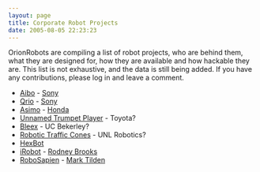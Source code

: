 ```yaml
---
layout: page
title: Corporate Robot Projects
date: 2005-08-05 22:23:23
---
```

<p>OrionRobots are compiling a list of robot projects, who are behind them, what they are designed for, how they are available and how hackable they are. This list is not exhaustive, and the data is still being added. If you have any contributions, please log in and leave a comment.
</p>
<ul><li> <a class="wiki" href="/wiki/aibo.html" title="The SONY Robot Dog">Aibo</a> - <a class="wiki" href="/wiki/sony.html" title="Sony">Sony</a>
</li><li> <a class="wiki" href="/wiki/qrio.html" title="Qrio">Qrio</a> - <a class="wiki" href="/wiki/sony.html" title="Sony">Sony</a>
</li><li> <a class="wiki" href="/wiki/asimo.html" title="Asimo">Asimo</a> - <a class="wiki" href="/wiki/honda.html" title="Honda">Honda</a>
</li><li> <a class="wiki" href="/wiki/unnamed_trumpet_player.html" title="Unnamed Trumpet Player">Unnamed Trumpet Player</a> - Toyota<a class="wiki wikinew for-review" title="Create page: Toyota">?</a>
</li><li> <a class="wiki" href="/wiki/bleex.html" title="Bleex">Bleex</a> - UC Bekerley<a class="wiki wikinew for-review" title="Create page: UC Bekerley">?</a>
</li><li> <a class="wiki" href="/wiki/robotic_traffic_cones.html" title="Robotic Traffic Cones">Robotic Traffic Cones</a> - UNL Robotics<a class="wiki wikinew for-review" title="Create page: UNL Robotics">?</a>
</li><li> <a class="wiki" href="/wiki/hexbot.html" title="HexBot">HexBot</a>
</li><li> <a class="wiki" href="/wiki/irobot.html" title="iRobot">iRobot</a> - <a class="wiki" href="/wiki/rodney_brooks.html" title="Rodney Brooks">Rodney Brooks</a>
</li><li> <a class="wiki" href="/wiki/robosapien.html" title="RoboSapien">RoboSapien</a> - <a class="wiki" href="/wiki/mark_tilden.html" title="Mark Tilden">Mark Tilden</a>
</li></ul>